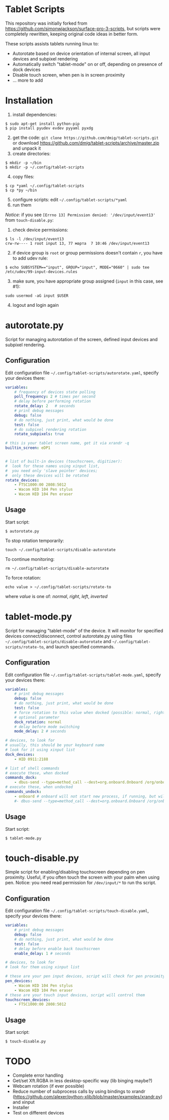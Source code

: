 Tablet Scripts
================

This repository was initially forked from https://github.com/simonwjackson/surface-pro-3-scripts, but scripts were completely rewritten, keeping original code ideas in better form.

These scripts assists tablets running linux to:

* Autorotate based on device orientation of internal screen, all input devices and subpixel rendering
* Automatically switch "tablet-mode" on or off, depending on presence of dock devices
* Disable touch screen, when pen is in screen proximity
* ... more to add

Installation
================
1. install dependencies:
```shell
$ sudo apt-get install python-pip
$ pip install pyudev evdev pyyaml pyxdg
```
2. get the code: `git clone https://github.com/dmig/tablet-scripts.git` or download https://github.com/dmig/tablet-scripts/archive/master.zip and unpack it
3. create directories:
```shell
$ mkdir -p ~/bin
$ mkdir -p ~/.config/tablet-scripts
```
4. copy files:
```shell
$ cp *yaml ~/.config/tablet-scripts
$ cp *py ~/bin
```
5. configure scripts: edit `~/.config/tablet-scripts/*yaml`
6. run them

*Notice:* if you see `[Errno 13] Permission denied: '/dev/input/event13'` from `touch-disable.py`:
1. check device permissions:
```shell
$ ls -l /dev/input/event13
crw-rw---- 1 root input 13, 77 марта  7 10:46 /dev/input/event13
```
2. if device group is `root` or group permissions doesn't contain `r`, you have to add udev rule:
```shell
$ echo SUBSYSTEM=="input", GROUP="input", MODE="0660" | sudo tee /etc/udev/99-input-devices.rules
```
3. make sure, you have appropriate group assigned (`input` in this case, see #1):
```shell
sudo usermod -aG input $USER
```
4. logout and login again

autorotate.py
================

Script for managing autorotation of the screen, defined input devices and subpixel rendering.

Configuration
-----
Edit configuration file `~/.config/tablet-scripts/autorotate.yaml`, specify your devices there:
```yaml
variables:
    # frequency of devices state polling
    poll_frequency: 2 # times per second
    # delay before performing rotation
    rotate_delay: 2   # seconds
    # print debug messages
    debug: false
    # do nothing, just print, what would be done
    test: false
    # do subpixel rendering rotation
    rotate_subpixels: true

# this is your tablet screen name, get it via xrandr -q
builtin_screen: eDP1


# list of built-in devices (touchscreen, digitizer):
#  look for these names using xinput list,
#  you need only 'slave pointer' devices;
#  only these devices will be rotated
rotate_devices:
    - FTSC1000:00 2808:5012
    - Wacom HID 104 Pen stylus
    - Wacom HID 104 Pen eraser
```

Usage
-----
Start script:
```
$ autorotate.py
```

To stop rotation temporarily:
```
touch ~/.config/tablet-scripts/disable-autorotate
```
To continue monitoring:
```
rm ~/.config/tablet-scripts/disable-autorotate
```

To force rotation:
```
echo value > ~/.config/tablet-scripts/rotate-to
```
where *value* is one of: *normal*, *right*, *left*, *inverted*

tablet-mode.py
================

Script for managing "tablet-mode" of the device. It will monitor for specified devices connect/disconnect, control autorotate.py using files `~/.config/tablet-scripts/disable-autorotate` and
`~/.config/tablet-scripts/rotate-to`, and launch specified commands.

Configuration
-----
Edit configuration file `~/.config/tablet-scripts/tablet-mode.yaml`, specify your devices there:
```yaml
variables:
    # print debug messages
    debug: false
    # do nothing, just print, what would be done
    test: false
    # force rotation to this value when docked (possible: normal, right, left, inverted)
    # optional parameter
    dock_rotation: normal
    # delay before mode switching
    mode_delay: 2 # seconds

# devices, to look for
# usually, this should be your keyboard name
# look for it using xinput list
dock_devices:
    - HID 0911:2188

# list of shell commands
# execute these, when docked
commands_dock:
    - dbus-send --type=method_call --dest=org.onboard.Onboard /org/onboard/Onboard/Keyboard org.onboard.Onboard.Keyboard.Hide
# execute these, when undocked
commands_undock:
    - onboard # onboard will not start new process, if running, but will show itself
    #- dbus-send --type=method_call --dest=org.onboard.Onboard /org/onboard/Onboard/Keyboard org.onboard.Onboard.Keyboard.Show
```

Usage
-----
Start script:
```
$ tablet-mode.py
```

touch-disable.py
================

Simple script for enabling/disabling touchscreen depending on pen proximity. Useful, if you often touch the screen with your palm when using pen. Notice: you need read permission for `/dev/input/*` to run ths script.

Configuration
-----
Edit configuration file `~/.config/tablet-scripts/touch-disable.yaml`, specify your devices there:
```yaml
variables:
    # print debug messages
    debug: false
    # do nothing, just print, what would be done
    test: false
    # delay before enable back touchscreen
    enable_delay: 1 # seconds

# devices, to look for
# look for them using xinput list

# these are your pen input devices, script will check for pen proximity on them
pen_devices:
    - Wacom HID 104 Pen stylus
    - Wacom HID 104 Pen eraser
# these are your touch input devices, script will control them
touchscreen_devices:
    - FTSC1000:00 2808:5012
```

Usage
-----
Start script:
```
$ touch-disable.py
```

TODO
====
* Complete error handling
* Get/set Xft.RGBA in less desktop-specific way (lib binging maybe?)
* Webcam rotation (if ever possible)
* Reduce number of subprocess calls by using bindings to xrandr (https://github.com/alexer/python-xlib/blob/master/examples/xrandr.py) and xinput
* Installer
* Test on different devices
